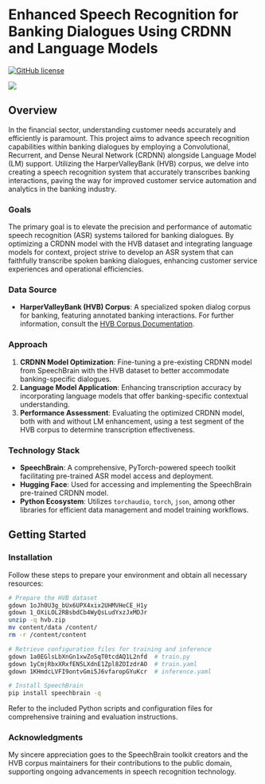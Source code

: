 # Enhanced Speech Recognition for Banking Dialogues Using CRDNN and Language Models

[![GitHub license](https://img.shields.io/badge/license-MIT-blue.svg)](https://raw.githubusercontent.com/albinjm/FinSpeech/master/LICENSE)

![](https://albinjm.github.io/assets/img/FinSpeech.gif)


## Overview

In the financial sector, understanding customer needs accurately and efficiently is paramount. This project aims to advance speech recognition capabilities within banking dialogues by employing a Convolutional, Recurrent, and Dense Neural Network (CRDNN) alongside Language Model (LM) support. Utilizing the HarperValleyBank (HVB) corpus, we delve into creating a speech recognition system that accurately transcribes banking interactions, paving the way for improved customer service automation and analytics in the banking industry.

### Goals

The primary goal is to elevate the precision and performance of automatic speech recognition (ASR) systems tailored for banking dialogues. By optimizing a CRDNN model with the HVB dataset and integrating language models for context, project strive to develop an ASR system that can faithfully transcribe spoken banking dialogues, enhancing customer service experiences and operational efficiencies.

### Data Source

- **HarperValleyBank (HVB) Corpus**: A specialized spoken dialog corpus for banking, featuring annotated banking interactions. For further information, consult the [HVB Corpus Documentation](https://arxiv.org/pdf/2010.13929.pdf).

### Approach

1. **CRDNN Model Optimization**: Fine-tuning a pre-existing CRDNN model from SpeechBrain with the HVB dataset to better accommodate banking-specific dialogues.
2. **Language Model Application**: Enhancing transcription accuracy by incorporating language models that offer banking-specific contextual understanding.
3. **Performance Assessment**: Evaluating the optimized CRDNN model, both with and without LM enhancement, using a test segment of the HVB corpus to determine transcription effectiveness.

### Technology Stack

- **SpeechBrain**: A comprehensive, PyTorch-powered speech toolkit facilitating pre-trained ASR model access and deployment.
- **Hugging Face**: Used for accessing and implementing the SpeechBrain pre-trained CRDNN model.
- **Python Ecosystem**: Utilizes `torchaudio`, `torch`, `json`, among other libraries for efficient data management and model training workflows.

## Getting Started

### Installation

Follow these steps to prepare your environment and obtain all necessary resources:

```bash
# Prepare the HVB dataset
gdown 1oJh0U3g_bUx6UPX4xix2UHMVHeCE_H1y
gdown 1_OXiLOL2RBsbdCb4WyQsLudYxzJxMDJr
unzip -q hvb.zip
mv content/data /content/
rm -r /content/content

# Retrieve configuration files for training and inference
gdown 1a0EGlsLbXnGn1xwZoSqT0tcdAQ1L2nfd  # train.py
gdown 1yCmjRbxXRxfEN5LXdnE1Zpl8ZOIzdrAO  # train.yaml
gdown 1KHmdcLVFI9ontvGmi5J6vfaropGYuKcr  # inference.yaml

# Install SpeechBrain
pip install speechbrain -q
```

Refer to the included Python scripts and configuration files for comprehensive training and evaluation instructions.

### Acknowledgments

My sincere appreciation goes to the SpeechBrain toolkit creators and the HVB corpus maintainers for their contributions to the public domain, supporting ongoing advancements in speech recognition technology.